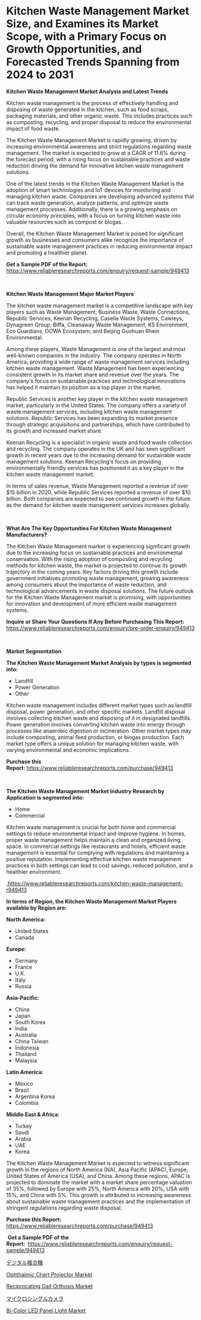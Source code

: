 <p><h1>Kitchen Waste Management Market Size, and Examines its Market Scope, with a Primary Focus on Growth Opportunities, and Forecasted Trends Spanning from 2024 to 2031</h1></p><p><strong>Kitchen Waste Management Market Analysis and Latest Trends</strong></p>
<p><p>Kitchen waste management is the process of effectively handling and disposing of waste generated in the kitchen, such as food scraps, packaging materials, and other organic waste. This includes practices such as composting, recycling, and proper disposal to reduce the environmental impact of food waste.</p><p>The Kitchen Waste Management Market is rapidly growing, driven by increasing environmental awareness and strict regulations regarding waste management. The market is expected to grow at a CAGR of 11.6% during the forecast period, with a rising focus on sustainable practices and waste reduction driving the demand for innovative kitchen waste management solutions.</p><p>One of the latest trends in the Kitchen Waste Management Market is the adoption of smart technologies and IoT devices for monitoring and managing kitchen waste. Companies are developing advanced systems that can track waste generation, analyze patterns, and optimize waste management processes. Additionally, there is a growing emphasis on circular economy principles, with a focus on turning kitchen waste into valuable resources such as compost or biogas.</p><p>Overall, the Kitchen Waste Management Market is poised for significant growth as businesses and consumers alike recognize the importance of sustainable waste management practices in reducing environmental impact and promoting a healthier planet.</p></p>
<p><strong>Get a Sample PDF of the Report:&nbsp;</strong> <a href="https://www.reliableresearchreports.com/enquiry/request-sample/949413">https://www.reliableresearchreports.com/enquiry/request-sample/949413</a></p>
<p>&nbsp;</p>
<p><strong>Kitchen Waste Management Major Market Players</strong></p>
<p><p>The kitchen waste management market is a competitive landscape with key players such as Waste Management, Business Waste, Waste Connections, Republic Services, Keenan Recycling, Casella Waste Systems, Cawleys, Dynagreen Group, Biffa, Cleanaway Waste Management, KS Environment, Eco Guardians, DOWA Ecosystem, and Beijing Guohuan Rhein Environmental.</p><p>Among these players, Waste Management is one of the largest and most well-known companies in the industry. The company operates in North America, providing a wide range of waste management services including kitchen waste management. Waste Management has been experiencing consistent growth in its market share and revenue over the years. The company's focus on sustainable practices and technological innovations has helped it maintain its position as a top player in the market.</p><p>Republic Services is another key player in the kitchen waste management market, particularly in the United States. The company offers a variety of waste management services, including kitchen waste management solutions. Republic Services has been expanding its market presence through strategic acquisitions and partnerships, which have contributed to its growth and increased market share.</p><p>Keenan Recycling is a specialist in organic waste and food waste collection and recycling. The company operates in the UK and has seen significant growth in recent years due to the increasing demand for sustainable waste management solutions. Keenan Recycling's focus on providing environmentally friendly services has positioned it as a key player in the kitchen waste management market.</p><p>In terms of sales revenue, Waste Management reported a revenue of over $15 billion in 2020, while Republic Services reported a revenue of over $10 billion. Both companies are expected to see continued growth in the future as the demand for kitchen waste management services increases globally.</p></p>
<p>&nbsp;</p>
<p><strong>What Are The Key Opportunities For Kitchen Waste Management Manufacturers?</strong></p>
<p><p>The Kitchen Waste Management market is experiencing significant growth due to the increasing focus on sustainable practices and environmental conservation. With the rising adoption of composting and recycling methods for kitchen waste, the market is projected to continue its growth trajectory in the coming years. Key factors driving this growth include government initiatives promoting waste management, growing awareness among consumers about the importance of waste reduction, and technological advancements in waste disposal solutions. The future outlook for the Kitchen Waste Management market is promising, with opportunities for innovation and development of more efficient waste management systems.</p></p>
<p><strong>Inquire or Share Your Questions If Any Before Purchasing This Report:</strong> <a href="https://www.reliableresearchreports.com/enquiry/pre-order-enquiry/949413">https://www.reliableresearchreports.com/enquiry/pre-order-enquiry/949413</a></p>
<p>&nbsp;</p>
<p><strong>Market Segmentation</strong></p>
<p><strong>The Kitchen Waste Management Market Analysis by types is segmented into:</strong></p>
<p><ul><li>Landfill</li><li>Power Generation</li><li>Other</li></ul></p>
<p><p>Kitchen waste management includes different market types such as landfill disposal, power generation, and other specific markets. Landfill disposal involves collecting kitchen waste and disposing of it in designated landfills. Power generation involves converting kitchen waste into energy through processes like anaerobic digestion or incineration. Other market types may include composting, animal feed production, or biogas production. Each market type offers a unique solution for managing kitchen waste, with varying environmental and economic implications.</p></p>
<p><strong>Purchase this Report:&nbsp;</strong><a href="https://www.reliableresearchreports.com/purchase/949413">https://www.reliableresearchreports.com/purchase/949413</a></p>
<p>&nbsp;</p>
<p><strong>The Kitchen Waste Management Market Industry Research by Application is segmented into:</strong></p>
<p><ul><li>Home</li><li>Commercial</li></ul></p>
<p><p>Kitchen waste management is crucial for both home and commercial settings to reduce environmental impact and improve hygiene. In homes, proper waste management helps maintain a clean and organized living space. In commercial settings like restaurants and hotels, efficient waste management is essential for complying with regulations and maintaining a positive reputation. Implementing effective kitchen waste management practices in both settings can lead to cost savings, reduced pollution, and a healthier environment.</p></p>
<p><a href="https://www.reliableresearchreports.com/kitchen-waste-management-r949413">&nbsp;https://www.reliableresearchreports.com/kitchen-waste-management-r949413</a></p>
<p><strong>In terms of Region, the Kitchen Waste Management Market Players available by Region are:</strong></p>
<p>
    <p> <strong> North America: </strong>
        <ul>
            <li>United States</li>
            <li>Canada</li>
        </ul>
        </p> 
    <p> <strong> Europe: </strong>
        <ul>
            <li>Germany</li>
            <li>France</li>
            <li>U.K.</li>
            <li>Italy</li>
            <li>Russia</li>
        </ul>
        </p> 
    <p> <strong> Asia-Pacific: </strong>
        <ul>
            <li>China</li>
            <li>Japan</li>
            <li>South Korea</li>
            <li>India</li>
            <li>Australia</li>
            <li>China Taiwan</li>
            <li>Indonesia</li>
            <li>Thailand</li>
            <li>Malaysia</li>
        </ul>
        </p> 
    <p> <strong> Latin America: </strong>
        <ul>
            <li>Mexico</li>
            <li>Brazil</li>
            <li>Argentina Korea</li>
            <li>Colombia</li>
        </ul>
        </p> 
    <p> <strong> Middle East & Africa: </strong>
        <ul>
            <li>Turkey</li>
            <li>Saudi</li>
            <li>Arabia</li>
            <li>UAE</li>
            <li>Korea</li>
        </ul>
    </p>
    </p>
<p><p>The Kitchen Waste Management Market is expected to witness significant growth in the regions of North America (NA), Asia Pacific (APAC), Europe, United States of America (USA), and China. Among these regions, APAC is projected to dominate the market with a market share percentage valuation of 35%, followed by Europe with 25%, North America with 20%, USA with 15%, and China with 5%. This growth is attributed to increasing awareness about sustainable waste management practices and the implementation of stringent regulations regarding waste disposal.</p></p>
<p><strong>Purchase this Report: </strong><a href="https://www.reliableresearchreports.com/purchase/949413">https://www.reliableresearchreports.com/purchase/949413</a></p>
<p>&nbsp;<strong>Get a Sample PDF of the Report:&nbsp;&nbsp;</strong><a href="https://www.reliableresearchreports.com/enquiry/request-sample/949413">https://www.reliableresearchreports.com/enquiry/request-sample/949413</a></p>
<p><strong></strong></p>
<p><p><a href="https://github.com/hardee896/Market-Research-Report-List-2/blob/main/4434627172695.md">デジタル複合機</a></p><p><a href="https://github.com/gikababa4/Market-Research-Report-List-1/blob/main/ophthalmic-chart-projector-market.md">Ophthalmic Chart Projector Market</a></p><p><a href="https://github.com/mabutironaldo/Market-Research-Report-List-5/blob/main/reciprocating-gait-orthosis-market.md">Reciprocating Gait Orthosis Market</a></p><p><a href="https://github.com/ReyesKohler20231/Market-Research-Report-List-2/blob/main/4388718172694.md">マイクロシングルカメラ</a></p><p><a href="https://www.linkedin.com/pulse/bi-color-led-panel-light-market-size-growing-cagr-114-report-covers-ofeie">Bi-Color LED Panel Light Market</a></p></p>